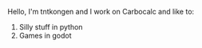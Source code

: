 Hello, I'm tntkongen and I work on Carbocalc and like to:
1. Silly stuff in python
2. Games in godot

<!---
TNTKongen/TNTKongen is a ✨ special ✨ repository because its `README.md` (this file) appears on your GitHub profile.
You can click the Preview link to take a look at your changes.
--->
